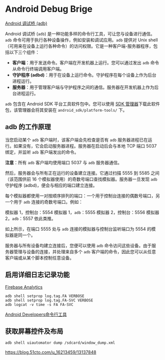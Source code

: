 # Android Debug Brige

[Android 调试桥 (adb)](https://developer.android.com/tools/adb?hl=zh-cn)

Android 调试桥 (`adb`) 是一种功能多样的命令行工具，可让您与设备进行通信。`adb` 命令可用于执行各种设备操作，例如安装和调试应用。`adb` 提供对 Unix shell（可用来在设备上运行各种命令）的访问权限。它是一种客户端-服务器程序，包括以下三个组件：

- **客户端**：用于发送命令。客户端在开发机器上运行。您可以通过发出 `adb` 命令从命令行终端调用客户端。
- **守护程序 (adbd)**：用于在设备上运行命令。守护程序在每个设备上作为后台进程运行。
- **服务器**：用于管理客户端与守护程序之间的通信。服务器在开发机器上作为后台进程运行。

`adb` 包含在 Android SDK 平台工具软件包中。您可以使用 [SDK 管理器](https://developer.android.com/studio/intro/update?hl=zh-cn#sdk-manager)下载此软件包，该管理器会将其安装在 `android_sdk/platform-tools/` 下。

## adb 的工作原理

当您启动某个 `adb` 客户端时，该客户端会先检查是否有 `adb` 服务器进程已在运行。如果没有，它会启动服务器进程。服务器在启动后会与本地 TCP 端口 5037 绑定，并监听 `adb` 客户端发出的命令。

**注意**：所有 `adb` 客户端均使用端口 5037 与 `adb` 服务器通信。

然后，服务器会与所有正在运行的设备建立连接。它通过扫描 5555 到 5585 之间（该范围供前 16 个模拟器使用）的奇数号端口查找模拟器。服务器一旦发现 `adb` 守护程序 (adbd)，便会与相应的端口建立连接。

每个模拟器都使用一对按顺序排列的端口：一个用于控制台连接的偶数号端口，另一个用于 `adb` 连接的奇数号端口。例如：

模拟器 1，控制台：5554
模拟器 1，`adb`：5555
模拟器 2，控制台：5556
模拟器 2，`adb`：5557
依此类推。

如上所示，在端口 5555 处与 `adb` 连接的模拟器与控制台监听端口为 5554 的模拟器是同一个。

服务器与所有设备均建立连接后，您便可以使用 `adb` 命令访问这些设备。由于服务器管理与设备的连接，并处理来自多个 `adb` 客户端的命令，因此您可以从任意客户端或从某个脚本控制任意设备。

## 启用详细日志记录功能

[Firebase Analytics](https://firebase.google.cn/docs/analytics/events?hl=zh-cn&platform=android)

```
adb shell setprop log.tag.FA VERBOSE
adb shell setprop log.tag.FA-SVC VERBOSE
adb logcat -v time -s FA FA-SVC
```



[Android Developers命令行工具](https://developer.android.com/tools/adb?hl=zh-cn#shellcommands)



## 获取屏幕控件及布局

```bash
adb shell uiautomator dump /sdcard/window_dump.xml
```



https://blog.51cto.com/u_16213459/13137848





